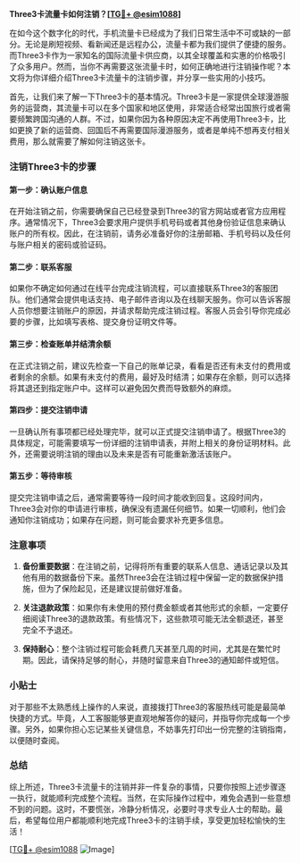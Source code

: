 **Three3卡流量卡如何注销？[[TG💪+ @esim1088](https://t.me/s/esim1088)]**

在如今这个数字化的时代，手机流量卡已经成为了我们日常生活中不可或缺的一部分。无论是刷短视频、看新闻还是远程办公，流量卡都为我们提供了便捷的服务。而Three3卡作为一家知名的国际流量卡供应商，以其全球覆盖和实惠的价格吸引了众多用户。然而，当你不再需要这张流量卡时，如何正确地进行注销操作呢？本文将为你详细介绍Three3卡流量卡的注销步骤，并分享一些实用的小技巧。

首先，让我们来了解一下Three3卡的基本情况。Three3卡是一家提供全球漫游服务的运营商，其流量卡可以在多个国家和地区使用，非常适合经常出国旅行或者需要频繁跨国沟通的人群。不过，如果你因为各种原因决定不再使用Three3卡，比如更换了新的运营商、回国后不再需要国际漫游服务，或者是单纯不想再支付相关费用，那么就需要了解如何注销这张卡。

### 注销Three3卡的步骤

#### 第一步：确认账户信息
在开始注销之前，你需要确保自己已经登录到Three3的官方网站或者官方应用程序。通常情况下，Three3会要求用户提供手机号码或者其他身份验证信息来确认账户的所有权。因此，在注销前，请务必准备好你的注册邮箱、手机号码以及任何与账户相关的密码或验证码。

#### 第二步：联系客服
如果你不确定如何通过在线平台完成注销流程，可以直接联系Three3的客服团队。他们通常会提供电话支持、电子邮件咨询以及在线聊天服务。你可以告诉客服人员你想要注销账户的原因，并请求帮助完成注销过程。客服人员会引导你完成必要的步骤，比如填写表格、提交身份证明文件等。

#### 第三步：检查账单并结清余额
在正式注销之前，建议先检查一下自己的账单记录，看看是否还有未支付的费用或者剩余的余额。如果有未支付的费用，最好及时结清；如果存在余额，则可以选择将其退还到指定账户中。这样可以避免因欠费而导致额外的麻烦。

#### 第四步：提交注销申请
一旦确认所有事项都已经处理完毕，就可以正式提交注销申请了。根据Three3的具体规定，可能需要填写一份详细的注销申请表，并附上相关的身份证明材料。此外，还需要说明注销的理由以及未来是否有可能重新激活该账户。

#### 第五步：等待审核
提交完注销申请之后，通常需要等待一段时间才能收到回复。这段时间内，Three3会对你的申请进行审核，确保没有遗漏任何细节。如果一切顺利，他们会通知你注销成功；如果存在问题，则可能会要求补充更多信息。

### 注意事项

1. **备份重要数据**：在注销之前，记得将所有重要的联系人信息、通话记录以及其他有用的数据备份下来。虽然Three3会在注销过程中保留一定的数据保护措施，但为了保险起见，还是建议提前做好准备。
   
2. **关注退款政策**：如果你有未使用的预付费金额或者其他形式的余额，一定要仔细阅读Three3的退款政策。有些情况下，这些款项可能无法全额退还，甚至完全不予退还。

3. **保持耐心**：整个注销过程可能会耗费几天甚至几周的时间，尤其是在繁忙时期。因此，请保持足够的耐心，并随时留意来自Three3的通知邮件或短信。

### 小贴士

对于那些不太熟悉线上操作的人来说，直接拨打Three3的客服热线可能是最简单快捷的方式。毕竟，人工客服能够更直观地解答你的疑问，并指导你完成每一个步骤。另外，如果你担心忘记某些关键信息，不妨事先打印出一份完整的注销指南，以便随时查阅。

### 总结

综上所述，Three3卡流量卡的注销并非一件复杂的事情，只要你按照上述步骤逐一执行，就能顺利完成整个流程。当然，在实际操作过程中，难免会遇到一些意想不到的问题。这时，不要慌张，冷静分析情况，必要时寻求专业人士的帮助。最后，希望每位用户都能顺利地完成Three3卡的注销手续，享受更加轻松愉快的生活！

[[TG💪+ @esim1088](https://t.me/s/esim1088) ![Image](https://i.postimg.cc/4NQfJmqS/Snipaste-2025-05-13-00-14-12.png)]